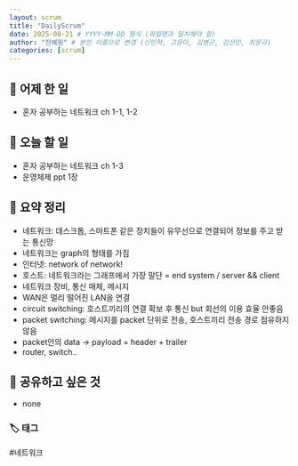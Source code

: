 ```yaml
---
layout: scrum
title: "DailyScrum"
date: 2025-08-21 # YYYY-MM-DD 형식 (파일명과 일치해야 함)
author: "전예원" # 본인 이름으로 변경 (신민혁, 고윤아, 김병곤, 김선민, 최문규)
categories: [scrum]
---
```


## 📝 어제 한 일

- 혼자 공부하는 네트워크 ch 1-1, 1-2

## 🎯 오늘 할 일

- 혼자 공부하는 네트워크 ch 1-3
- 운영체제 ppt 1장

## 💭 요약 정리

- 네트워크: 데스크톱, 스마트폰 같은 장치들이 유무선으로 연결되어 정보를 주고 받는 통신망
- 네트워크는 graph의 형태를 가짐
- 인터넷: network of network!
- 호스트: 네트워크라는 그래프에서 가장 말단 = end system / server && client
- 네트워크 장비, 통신 매체, 메시지
- WAN은 멀리 떨어진 LAN을 연결
- circuit switching: 호스트끼리의 연결 확보 후 통신 but 회선의 이용 효율 안좋음
- packet switching: 메시지를 packet 단위로 전송, 호스트끼리 전송 경로 점유하지 않음
- packet안의 data -> payload = header + trailer
- router, switch..

## 🔗 공유하고 싶은 것
- none

### 🏷️ 태그
#네트워크
